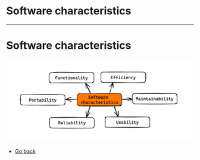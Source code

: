 # Software characteristics
---
# Software characteristics
![Software characteristics](https://raw.githubusercontent.com/AndersDeath/holy-theory/main/images/07-software-characteristics.png)

* [Go back](../readme.md)